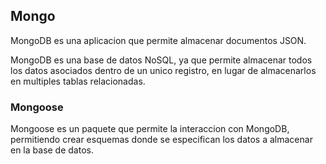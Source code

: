 ## Mongo

MongoDB es una aplicacion que permite almacenar documentos JSON.

MongoDB es una base de datos NoSQL, ya que permite almacenar todos los datos asociados dentro de un unico registro, en lugar de almacenarlos en multiples tablas relacionadas.

### Mongoose

Mongoose es un paquete que permite la interaccion con MongoDB, permitiendo crear esquemas donde se especifican los datos a almacenar en la base de datos.